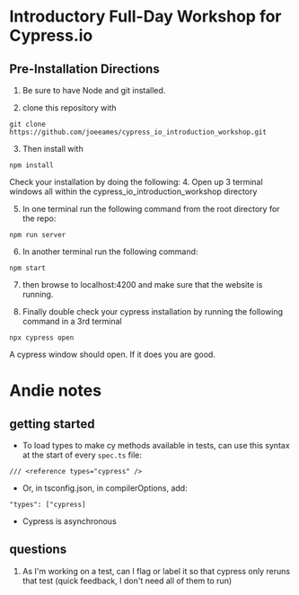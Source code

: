 # Introductory Full-Day Workshop for Cypress.io

## Pre-Installation Directions

1. Be sure to have Node and git installed.

2. clone this repository with

```
git clone https://github.com/joeeames/cypress_io_introduction_workshop.git
```

3. Then install with

```
npm install
```

Check your installation by doing the following: 4. Open up 3 terminal windows all within the cypress_io_introduction_workshop directory

5. In one terminal run the following command from the root directory for the repo:

```
npm run server
```

6. In another terminal run the following command:

```
npm start
```

7. then browse to localhost:4200 and make sure that the website is running.

8. Finally double check your cypress installation by running the following command in a 3rd terminal

```
npx cypress open
```

A cypress window should open. If it does you are good.

# Andie notes

## getting started

- To load types to make cy methods available in tests, can use this syntax at the start of every `spec.ts` file:

`/// <reference types="cypress" />`

- Or, in tsconfig.json, in compilerOptions, add:

`"types": ["cypress]`

- Cypress is asynchronous

## questions

1. As I'm working on a test, can I flag or label it so that cypress only reruns that test (quick feedback, I don't need all of them to run)
